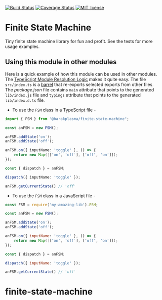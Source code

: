 [![Build Status](https://travis-ci.org/barakplasma/finite-state-machine.svg?branch=master)](https://travis-ci.org/barakplasma/finite-state-machine.svg?branch=master)
[![Coverage Status](https://coveralls.io/repos/github/barakplasma/finite-state-machine/badge.svg?branch=master)](https://coveralls.io/github/barakplasma/finite-state-machine?branch=master)
[![MIT license](http://img.shields.io/badge/license-MIT-brightgreen.svg)](http://opensource.org/licenses/MIT)

# Finite State Machine
Tiny finite state machine library for fun and profit.
See the tests for more usage examples.

## Using this module in other modules

Here is a quick example of how this module can be used in other modules. The [TypeScript Module Resolution Logic](https://www.typescriptlang.org/docs/handbook/module-resolution.html) makes it quite easy. The file `src/index.ts` is a [barrel](https://basarat.gitbooks.io/typescript/content/docs/tips/barrel.html) that re-exports selected exports from other files. The _package.json_ file contains `main` attribute that points to the generated `lib/index.js` file and `typings` attribute that points to the generated `lib/index.d.ts` file.

- To use the `FSM` class in a TypeScript file -

```ts
import { FSM } from "@barakplasma/finite-state-machine";

const anFSM = new FSM();

anFSM.addState('on');
anFSM.addState('off');

anFSM.on({ inputName: 'toggle' }, () => {
    return new Map([['on', 'off'], ['off', 'on']]);
});

const { dispatch } = anFSM;

dispatch({ inputName: 'toggle' });

anFSM.getCurrentState() // 'off'
```

- To use the `FSM` class in a JavaScript file -

```js
const FSM = require('my-amazing-lib').FSM;

const anFSM = new FSM();

anFSM.addState('on');
anFSM.addState('off');

anFSM.on({ inputName: 'toggle' }, () => {
    return new Map([['on', 'off'], ['off', 'on']]);
});

const { dispatch } = anFSM;

dispatch({ inputName: 'toggle' });

anFSM.getCurrentState() // 'off'
```

# finite-state-machine
